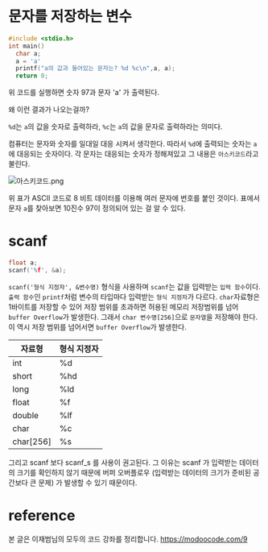 # 문자를 저장하는 변수

```C
#include <stdio.h>
int main()
  char a;
  a = 'a'
  printf("a의 값과 들어있는 문자는? %d %c\n",a, a);
  return 0;

```

위 코드를 실행하면 숫자 97과 문자 'a' 가 출력된다.

왜 이런 결과가 나오는걸까?

`%d`는 `a`의 값을 숫자로 출력하라, `%c`는 `a`의 값을 문자로 출력하라는 의미다.

컴퓨터는 문자와 숫자를 일대일 대응 시켜서 생각한다. 따라서 `%d`에 출력되는 숫자는 `a`에 대응되는 숫자이다.
각 문자는 대응되는 숫자가 정해져있고 그 내용은 `아스키코드`라고 불린다.

![아스키코드.png](https://images.velog.io/post-images/jjewqm/ede91e20-46ee-11ea-a334-95705e7d6ce1/아스키코드.png)

위 표가 ASCII 코드로 8 비트 데이터를 이용해 여러 문자에 번호를 붙인 것이다.
표에서 문자 `a`를 찾아보면 10진수 97이 정의되어 있는 걸 알 수 있다.

# scanf

```c
float a;
scanf('%f', &a);
```

`scanf('형식 지정자', &변수명)` 형식을 사용하며
`scanf`는 값을 입력받는 `입력 함수`이다.
`출력 함수`인 `printf`처럼 변수의 타입마다 입력받는 `형식 지정자`가 다르다.
`char`자료형은 1바이트를 저장할 수 있어 저장 범위를 초과하면 허용된 메모리 저장범위를 넘어 `buffer Overflow`가 발생한다.
그래서 `char 변수명[256]`으로 `문자열`을 저장해야 한다. 이 역시 저장 범위를 넘어서면 `buffer Overflow`가 발생한다.

| 자료형    | 형식 지정자 |
| --------- | ----------- |
| int       | %d          |
| short     | %hd         |
| long      | %ld         |
| float     | %f          |
| double    | %lf         |
| char      | %c          |
| char[256] | %s          |

그리고 scanf 보다 scanf_s 를 사용이 권고된다. 그 이유는 scanf 가 입력받는 데이터의 크기를 확인하지 않기 때문에 버퍼 오버플로우 (입력받는 데이터의 크기가 준비된 공간보다 큰 문제) 가 발생할 수 있기 때문이다.

# reference

본 글은 이재범님의 모두의 코드 강좌를 정리합니다.
https://modoocode.com/9
